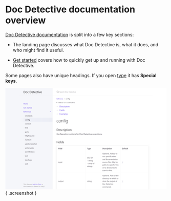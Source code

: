 # Doc Detective documentation overview

<!-- test
testId: doc-detective-docs
detectSteps: false
-->

[Doc Detective documentation](http://doc-detective.com) is split into a few key sections:

<!-- step checkLink: "https://doc-detective.com" -->

- The landing page discusses what Doc Detective is, what it does, and who might find it useful.
- [Get started](https://doc-detective.com/docs/get-started/intro) covers how to quickly get up and running with Doc Detective.

  <!-- step checkLink: "https://doc-detective.com/docs/get-started/intro" -->

Some pages also have unique headings. If you open [type](https://doc-detective.com/docs/get-started/actions/type) it has **Special keys**.

<!-- step goTo: "https://doc-detective.com/docs/get-started/actions/type" -->
<!-- step find: Special keys -->

![Search results.](reference.png){ .screenshot }
<!-- step screenshot: reference.png -->
